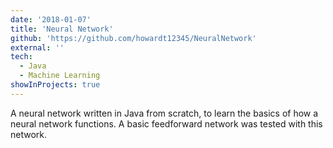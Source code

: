 ```yaml
---
date: '2018-01-07'
title: 'Neural Network'
github: 'https://github.com/howardt12345/NeuralNetwork'
external: ''
tech:
  - Java
  - Machine Learning
showInProjects: true
---
```


A neural network written in Java from scratch, to learn the basics of how a neural network functions. A basic feedforward network was tested with this network.
